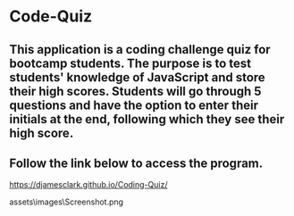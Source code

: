 # Code-Quiz

## This application is a coding challenge quiz for bootcamp students. The purpose is to test students' knowledge of JavaScript and store their high scores. Students will go through 5 questions and have the option to enter their initials at the end, following which they see their high score.

## Follow the link below to access the program.

https://djamesclark.github.io/Coding-Quiz/

assets\images\Screenshot.png